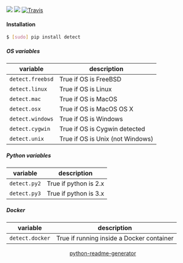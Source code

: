 <!--
https://pypi.org/project/readme-generator/
https://pypi.org/project/python-readme-generator/
-->

[![](https://img.shields.io/pypi/pyversions/detect.svg?longCache=True)](https://pypi.org/project/detect/)
[![](https://img.shields.io/pypi/v/detect.svg?maxAge=3600)](https://pypi.org/project/detect/)
[![Travis](https://api.travis-ci.org/looking-for-a-job/detect.py.svg?branch=master)](https://travis-ci.org/looking-for-a-job/detect.py/)

#### Installation
```bash
$ [sudo] pip install detect
```

##### OS variables

variable|description
-|-
`detect.freebsd`| True if OS is FreeBSD
`detect.linux`| True if OS is Linux
`detect.mac`| True if OS is MacOS
`detect.osx`| True if OS is MacOS OS X
`detect.windows`| True if OS is Windows
`detect.cygwin`| True if OS is Cygwin detected
`detect.unix`| True if OS is Unix (not Windows)

##### Python variables

variable|description
-|-
`detect.py2`| True if python is 2.x
`detect.py3`| True if python is 3.x

##### Docker

variable|description
-|-
`detect.docker`| True if running inside a Docker container

<p align="center">
    <a href="https://pypi.org/project/python-readme-generator/">python-readme-generator</a>
</p>